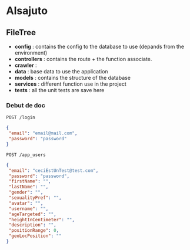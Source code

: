 # Alsajuto

## FileTree

* __config__ : contains the config to the database to use (depands from the environment)
* __controllers__ : contains the route + the function associate.
* __crawler__ :
* __data__ : base data to use the application
* __models__ : contains the structure of the database
* __services__ : different function use in the project
* __tests__ : all the unit tests are save here

### Debut de doc

`POST /login`

```JSON
{
 "email": "email@mail.com",
 "password": "password"
}
```

`POST /app_users`

```JSON
{
 "email": "ceciEstUnTest@test.com",
 "password": "password",
 "firstName": "",
 "lastName": "",
 "gender": "",
 "sexualityPref": "",
 "avatar": "",
 "username": "",
 "ageTargeted": "",
 "heightInCentimeter": "",
 "description": "",
 "positionRange": 0,
 "geoLocPosition": ""
}
```
